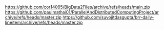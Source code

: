 https://github.com/cor14095/BigData2Files/archive/refs/heads/main.zip
https://github.com/paulmathai01/ParallelAndDistributedComputingProject/archive/refs/heads/master.zip
https://github.com/suvojitdasgupta/brr-daily-lineitem/archive/refs/heads/master.zip
